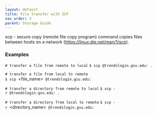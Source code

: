```yaml
---
layout: default
title: File transfer with SCP
nav_order: 3
parent: Storage Guide
---
```

scp - secure copy (remote file copy program) command copies files
between hosts on a network (https://linux.die.net/man/1/scp).

### Examples

`# transfer a file from remote to local`
`$ scp `<campusID>`@trendslogin.gsu.edu:`<full path to file on remote>` .`

`# transfer a file from local to remote`
`$ scp `<file_name>` `<campusID>`@trendslogin.gsu.edu:`<full path to directory on remote>

`# transfer a directory from remote to local`
`$ scp -r `<campusID>`@trendslogin.gsu.edu:`<full path to directory on remote>` .`

`# transfer a directory from local to remote`
`$ scp -r `<directory_name>` `<campusID>`@trendslogin.gsu.edu:`<full path to directory on remote>